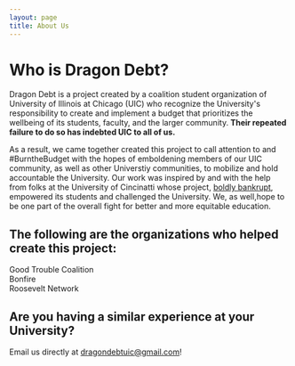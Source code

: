 ```yaml
---
layout: page
title: About Us
---
```


# Who is Dragon Debt?    


Dragon Debt is a project created by a  coalition student organization of University of Illinois at Chicago (UIC) who recognize the University's responsibility to create and implement a budget that prioritizes the wellbeing of its students, faculty, and the larger community. **Their repeated failure to do so has indebted UIC to all of us.** 

As a result, we came together created this project to call attention to and #BurntheBudget with the hopes of emboldening members of our UIC community, as well as other Universtiy communities, to mobilize and hold accountable the University. Our work was inspired by and with the help from folks at the University of Cincinatti whose project, [boldly bankrupt](https://boldlybankrupt.cargo.site), empowered its students and challenged the University. We, as well,hope to be one part of the overall fight for better and more equitable education.  


## The following are the organizations who helped create this project:     


Good Trouble Coalition  
Bonfire  
Roosevelt Network

## Are you having a similar experience at your University?     


Email us directly at dragondebtuic@gmail.com!
